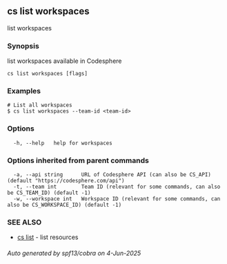 ## cs list workspaces

list workspaces

### Synopsis

list workspaces available in Codesphere

```
cs list workspaces [flags]
```

### Examples

```
# List all workspaces
$ cs list workspaces --team-id <team-id>
```

### Options

```
  -h, --help   help for workspaces
```

### Options inherited from parent commands

```
  -a, --api string      URL of Codesphere API (can also be CS_API) (default "https://codesphere.com/api")
  -t, --team int        Team ID (relevant for some commands, can also be CS_TEAM_ID) (default -1)
  -w, --workspace int   Workspace ID (relevant for some commands, can also be CS_WORKSPACE_ID) (default -1)
```

### SEE ALSO

* [cs list](cs_list.md)	 - list resources

###### Auto generated by spf13/cobra on 4-Jun-2025
